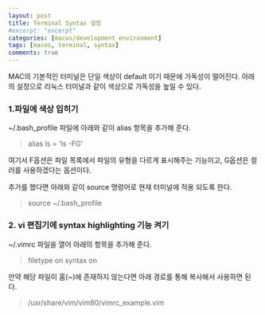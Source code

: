 ```yaml
---
layout: post
title: Terminal Syntax 설정
#excerpt: "excerpt"
categories: [macos/development environment]
tags: [macos, terminal, syntax]
comments: true
---
```


MAC의 기본적인 터미널은 단일 색상이 default 이기 때문에 가독성이 떨어진다.
아래의 설정으로 리눅스 터미널과 같이 색상으로 가독성을 높일 수 있다.

<!-- more -->

### 1.파일에 색상 입히기 

~/.bash_profile 파일에 아래와 같이 alias 항목을 추가해 준다.

> alias ls = 'ls -FG'

여기서 F옵션은 파일 목록에서 파일의 유형을 다르게 표시해주는 기능이고, G옵션은 컬러를 사용하겠다는 옵션이다.

추가를 했다면 아래와 같이 source 명령어로 현재 터미널에 적용 되도록 한다.

> source ~/.bash_profile




### 2. vi 편집기에 syntax highlighting 기능 켜기

~/.vimrc 파일을 열어 아래의 항목을 추가해 준다.

> filetype on
> syntax on

만약 해당 파일이 홈(~)에 존재하지 않는다면 아래 경로를 통해 복사해서 사용하면 된다.

> /usr/share/vim/vim80/vimrc_example.vim
